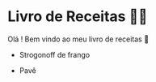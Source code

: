 #  Livro de Receitas  :man_cook:

Olá ! Bem vindo ao meu livro de receitas :wave:

- Strogonoff de frango 

- Pavê

  

